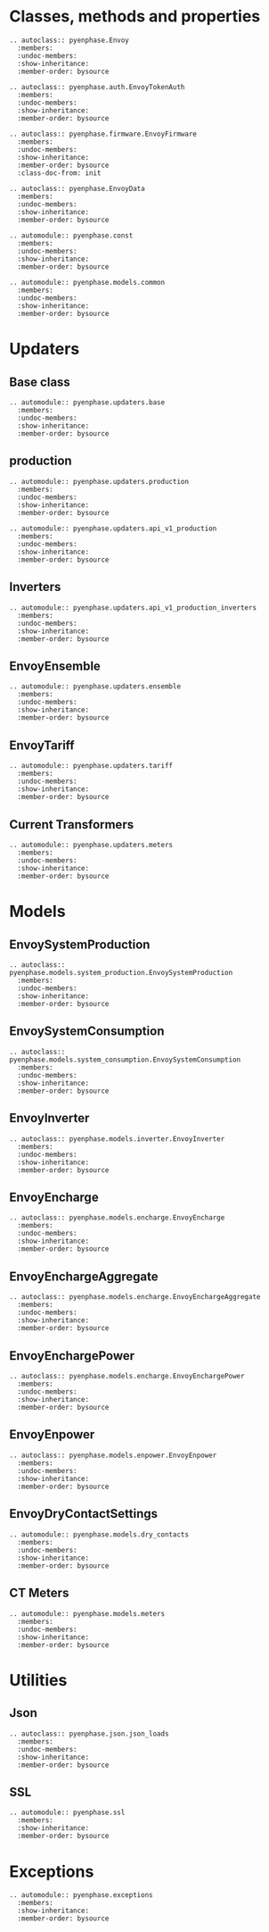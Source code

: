 # Classes, methods and properties

<!---
```{eval-rst}
.. automodule:: pyenphase
  :members:
```

```{eval-rst}
.. automodule:: pyenphase.updaters.base
  :members:

```

```{eval-rst}
.. automodule:: pyenphase.firmware
  :members:

```

## Const
```{eval-rst}
.. automodule:: pyenphase.const
  :members:

```

## Exceptions
```{eval-rst}
.. automodule:: pyenphase.exceptions
  :members:

```
-->

```{eval-rst}
.. autoclass:: pyenphase.Envoy
  :members:
  :undoc-members:
  :show-inheritance:
  :member-order: bysource
```

```{eval-rst}
.. autoclass:: pyenphase.auth.EnvoyTokenAuth
  :members:
  :undoc-members:
  :show-inheritance:
  :member-order: bysource
```

```{eval-rst}
.. autoclass:: pyenphase.firmware.EnvoyFirmware
  :members:
  :undoc-members:
  :show-inheritance:
  :member-order: bysource
  :class-doc-from: init
```

```{eval-rst}
.. autoclass:: pyenphase.EnvoyData
  :members:
  :undoc-members:
  :show-inheritance:
  :member-order: bysource
```

```{eval-rst}
.. automodule:: pyenphase.const
  :members:
  :undoc-members:
  :show-inheritance:
  :member-order: bysource
```

```{eval-rst}
.. automodule:: pyenphase.models.common
  :members:
  :undoc-members:
  :show-inheritance:
  :member-order: bysource

```

# Updaters

## Base class

```{eval-rst}
.. automodule:: pyenphase.updaters.base
  :members:
  :undoc-members:
  :show-inheritance:
  :member-order: bysource
```

## production

```{eval-rst}
.. automodule:: pyenphase.updaters.production
  :members:
  :undoc-members:
  :show-inheritance:
  :member-order: bysource
```

```{eval-rst}
.. automodule:: pyenphase.updaters.api_v1_production
  :members:
  :undoc-members:
  :show-inheritance:
  :member-order: bysource
```

## Inverters

```{eval-rst}
.. automodule:: pyenphase.updaters.api_v1_production_inverters
  :members:
  :undoc-members:
  :show-inheritance:
  :member-order: bysource

```

## EnvoyEnsemble

```{eval-rst}
.. automodule:: pyenphase.updaters.ensemble
  :members:
  :undoc-members:
  :show-inheritance:
  :member-order: bysource

```

## EnvoyTariff

```{eval-rst}
.. automodule:: pyenphase.updaters.tariff
  :members:
  :undoc-members:
  :show-inheritance:
  :member-order: bysource

```

## Current Transformers

```{eval-rst}
.. automodule:: pyenphase.updaters.meters
  :members:
  :undoc-members:
  :show-inheritance:
  :member-order: bysource

```

# Models

## EnvoySystemProduction

```{eval-rst}
.. autoclass:: pyenphase.models.system_production.EnvoySystemProduction
  :members:
  :undoc-members:
  :show-inheritance:
  :member-order: bysource
```

## EnvoySystemConsumption

```{eval-rst}
.. autoclass:: pyenphase.models.system_consumption.EnvoySystemConsumption
  :members:
  :undoc-members:
  :show-inheritance:
  :member-order: bysource
```

## EnvoyInverter

```{eval-rst}
.. autoclass:: pyenphase.models.inverter.EnvoyInverter
  :members:
  :undoc-members:
  :show-inheritance:
  :member-order: bysource

```

## EnvoyEncharge

```{eval-rst}
.. autoclass:: pyenphase.models.encharge.EnvoyEncharge
  :members:
  :undoc-members:
  :show-inheritance:
  :member-order: bysource
```

## EnvoyEnchargeAggregate

```{eval-rst}
.. autoclass:: pyenphase.models.encharge.EnvoyEnchargeAggregate
  :members:
  :undoc-members:
  :show-inheritance:
  :member-order: bysource
```

## EnvoyEnchargePower

```{eval-rst}
.. autoclass:: pyenphase.models.encharge.EnvoyEnchargePower
  :members:
  :undoc-members:
  :show-inheritance:
  :member-order: bysource
```

## EnvoyEnpower

```{eval-rst}
.. autoclass:: pyenphase.models.enpower.EnvoyEnpower
  :members:
  :undoc-members:
  :show-inheritance:
  :member-order: bysource
```

## EnvoyDryContactSettings

```{eval-rst}
.. automodule:: pyenphase.models.dry_contacts
  :members:
  :undoc-members:
  :show-inheritance:
  :member-order: bysource
```

## CT Meters

```{eval-rst}
.. automodule:: pyenphase.models.meters
  :members:
  :undoc-members:
  :show-inheritance:
  :member-order: bysource
```

# Utilities

## Json

```{eval-rst}
.. autoclass:: pyenphase.json.json_loads
  :members:
  :undoc-members:
  :show-inheritance:
  :member-order: bysource
```

## SSL

```{eval-rst}
.. automodule:: pyenphase.ssl
  :members:
  :show-inheritance:
  :member-order: bysource
```

# Exceptions

```{eval-rst}
.. automodule:: pyenphase.exceptions
  :members:
  :show-inheritance:
  :member-order: bysource

```

<!---




```{eval-rst}
.. autoclass:: pyenphase.const.PhaseNames
  :members:

```

```{eval-rst}
.. autoclass:: pyenphase.models.inverter.EnvoyInverter
  :members:

```

```{eval-rst}
.. autoclass:: pyenphase.models.encharge.EnvoyEncharge
  :members:

```

```{eval-rst}
.. autoclass:: pyenphase.models.encharge.EnvoyEnchargeAggregate
  :members:

```

```{eval-rst}
.. autoclass:: pyenphase.models.encharge.EnvoyEnchargePower
  :members:

```

```{eval-rst}
.. autoclass:: pyenphase.models.enpower.EnvoyEnpower
  :members:

```

```{eval-rst}
.. autoclass:: pyenphase.models.dry_contacts.EnvoyDryContactSettings
  :members:

```

```{eval-rst}
.. autoclass:: pyenphase.models.dry_contacts.EnvoyDryContactStatus
  :members:

```

```{eval-rst}
.. autoclass:: pyenphase.updaters.tariff.EnvoyTariff
  :members:

```

-->
